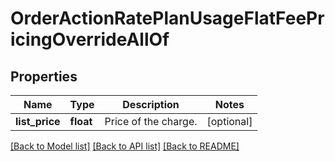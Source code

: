 # OrderActionRatePlanUsageFlatFeePricingOverrideAllOf

## Properties
Name | Type | Description | Notes
------------ | ------------- | ------------- | -------------
**list_price** | **float** | Price of the charge.  | [optional] 

[[Back to Model list]](../README.md#documentation-for-models) [[Back to API list]](../README.md#documentation-for-api-endpoints) [[Back to README]](../README.md)



